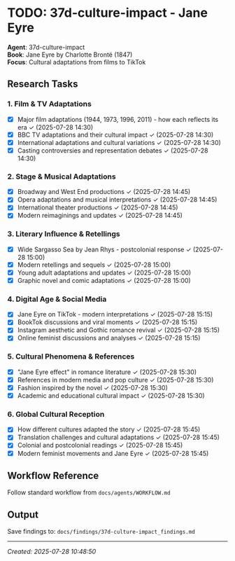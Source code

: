 # TODO: 37d-culture-impact - Jane Eyre

**Agent**: 37d-culture-impact  
**Book**: Jane Eyre by Charlotte Brontë (1847)  
**Focus**: Cultural adaptations from films to TikTok  

## Research Tasks

### 1. Film & TV Adaptations
- [x] Major film adaptations (1944, 1973, 1996, 2011) - how each reflects its era ✓ (2025-07-28 14:30)
- [x] BBC TV adaptations and their cultural impact ✓ (2025-07-28 14:30)
- [x] International adaptations and cultural variations ✓ (2025-07-28 14:30)
- [x] Casting controversies and representation debates ✓ (2025-07-28 14:30)

### 2. Stage & Musical Adaptations
- [x] Broadway and West End productions ✓ (2025-07-28 14:45)
- [x] Opera adaptations and musical interpretations ✓ (2025-07-28 14:45)
- [x] International theater productions ✓ (2025-07-28 14:45)
- [x] Modern reimaginings and updates ✓ (2025-07-28 14:45)

### 3. Literary Influence & Retellings
- [x] Wide Sargasso Sea by Jean Rhys - postcolonial response ✓ (2025-07-28 15:00)
- [x] Modern retellings and sequels ✓ (2025-07-28 15:00)
- [x] Young adult adaptations and updates ✓ (2025-07-28 15:00)
- [x] Graphic novel and comic adaptations ✓ (2025-07-28 15:00)

### 4. Digital Age & Social Media
- [x] Jane Eyre on TikTok - modern interpretations ✓ (2025-07-28 15:15)
- [x] BookTok discussions and viral moments ✓ (2025-07-28 15:15)
- [x] Instagram aesthetic and Gothic romance revival ✓ (2025-07-28 15:15)
- [x] Online feminist discussions and analyses ✓ (2025-07-28 15:15)

### 5. Cultural Phenomena & References
- [x] "Jane Eyre effect" in romance literature ✓ (2025-07-28 15:30)
- [x] References in modern media and pop culture ✓ (2025-07-28 15:30)
- [x] Fashion inspired by the novel ✓ (2025-07-28 15:30)
- [x] Academic and educational cultural impact ✓ (2025-07-28 15:30)

### 6. Global Cultural Reception
- [x] How different cultures adapted the story ✓ (2025-07-28 15:45)
- [x] Translation challenges and cultural adaptations ✓ (2025-07-28 15:45)
- [x] Colonial and postcolonial readings ✓ (2025-07-28 15:45)
- [x] Modern feminist movements and Jane Eyre ✓ (2025-07-28 15:45)

## Workflow Reference
Follow standard workflow from `docs/agents/WORKFLOW.md`

## Output
Save findings to: `docs/findings/37d-culture-impact_findings.md`

---
*Created: 2025-07-28 10:48:50*